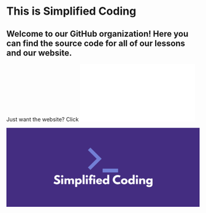 # This is Simplified Coding

## Welcome to our GitHub organization! Here you can find the source code for all of our lessons and our website.

Just want the website? Click ![me!](simplifiedcoding.org)

![Logo](https://raw.githubusercontent.com/simplified-coding/.github/main/profile/cover.png)

